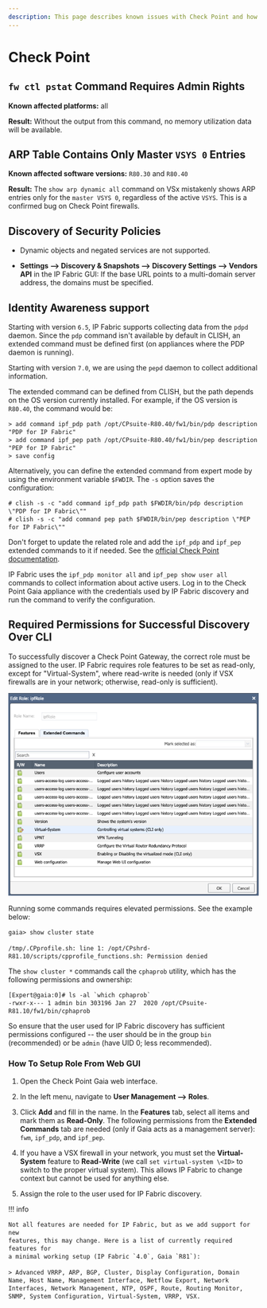 ```yaml
---
description: This page describes known issues with Check Point and how to fix them.
---
```


# Check Point

## `fw ctl pstat` Command Requires Admin Rights

**Known affected platforms:** all

**Result:** Without the output from this command, no memory utilization data
will be available.

## ARP Table Contains Only Master `VSYS 0` Entries

**Known affected software versions:** `R80.30` and `R80.40`

**Result:** The `show arp dynamic all` command on VSx mistakenly shows ARP
entries only for the `master VSYS 0`, regardless of the active `VSYS`. This is a confirmed bug on Check Point firewalls.

## Discovery of Security Policies

- Dynamic objects and negated services are not supported.

- **Settings --> Discovery & Snapshots --> Discovery Settings --> Vendors API**
  in the IP Fabric GUI: If the base URL points to a multi-domain server address,
  the domains must be specified.

## Identity Awareness support

Starting with version `6.5`, IP Fabric supports collecting data from the `pdpd`
daemon. Since the `pdp` command isn't available by default in CLISH, an extended
command must be defined first (on appliances where the PDP daemon is running).

Starting with version `7.0`, we are using the `pepd` daemon to collect
additional information.

The extended command can be defined from CLISH, but the path depends on the OS
version currently installed. For example, if the OS version is `R80.40`, the
command would be:

```commandline
> add command ipf_pdp path /opt/CPsuite-R80.40/fw1/bin/pdp description "PDP for IP Fabric"
> add command ipf_pep path /opt/CPsuite-R80.40/fw1/bin/pep description "PEP for IP Fabric"
> save config
```

Alternatively, you can define the extended command from expert mode by using the environment variable `$FWDIR`. The `-s` option saves the configuration:

```commandline
# clish -s -c "add command ipf_pdp path $FWDIR/bin/pdp description \"PDP for IP Fabric\""
# clish -s -c "add command pep path $FWDIR/bin/pep description \"PEP for IP Fabric\""
```

Don't forget to update the related role and add the `ipf_pdp` and `ipf_pep`
extended commands to it if needed. See the
[official Check Point documentation](https://sc1.checkpoint.com/documents/R81/WebAdminGuides/EN/CP_R81_ScalablePlatforms_Gaia_AdminGuide/Topics-SP-Gaia/User-Defined-Extended-Commands.htm?tocpath=Introduction%20to%20the%20Command%20Line%20Interface%7C_____8).

IP Fabric uses the `ipf_pdp monitor all` and `ipf_pep show user all` commands to
collect information about active users. Log in to the Check Point Gaia appliance
with the credentials used by IP Fabric discovery and run the command to verify
the configuration.

## Required Permissions for Successful Discovery Over CLI

To successfully discover a Check Point Gateway, the correct role must be
assigned to the user. IP Fabric requires role features to be set as read-only,
except for "Virtual-System", where read-write is needed (only if VSX firewalls
are in your network; otherwise, read-only is sufficient).

![Check Point - Edit Role - ipfRole](checkpoint/checkpoint_role.png)

Running some commands requires elevated permissions. See the example below:

```commandline
gaia> show cluster state

/tmp/.CPprofile.sh: line 1: /opt/CPshrd-R81.10/scripts/cpprofile_functions.sh: Permission denied
```

The `show cluster *` commands call the `cphaprob` utility, which has the
following permissions and ownership:

```
[Expert@gaia:0]# ls -al `which cphaprob`
-rwxr-x--- 1 admin bin 303196 Jan 27  2020 /opt/CPsuite-R81.10/fw1/bin/cphaprob
```

So ensure that the user used for IP Fabric discovery has sufficient permissions
configured -- the user should be in the group `bin` (recommended) or be `admin`
(have UID 0; less recommended).

### How To Setup Role From Web GUI

1. Open the Check Point Gaia web interface.

2. In the left menu, navigate to **User Management --> Roles**.

3. Click **Add** and fill in the name. In the **Features** tab, select all items
   and mark them as **Read-Only**. The following permissions from the **Extended
   Commands** tab are needed (only if Gaia acts as a management server): `fwm`, 
   `ipf_pdp`, and `ipf_pep`.

4. If you have a VSX firewall in your network, you must set the
   **Virtual-System** feature to **Read-Write** (we call `set virtual-system
   \<ID>` to switch to the proper virtual system). This allows IP Fabric to
   change context but cannot be used for anything else.

5. Assign the role to the user used for IP Fabric discovery.

!!! info

    Not all features are needed for IP Fabric, but as we add support for new
    features, this may change. Here is a list of currently required features for
    a minimal working setup (IP Fabric `4.0`, Gaia `R81`):

    > Advanced VRRP, ARP, BGP, Cluster, Display Configuration, Domain Name, Host Name, Management Interface, Netflow Export, Network Interfaces, Network Management, NTP, OSPF, Route, Routing Monitor, SNMP, System Configuration, Virtual-System, VRRP, VSX.
